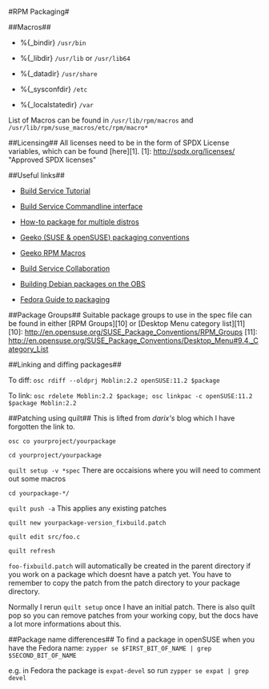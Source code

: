 #RPM Packaging#

##Macros##

* %{_bindir} `/usr/bin`

* %{_libdir} `/usr/lib` or `/usr/lib64`

* %{_datadir} `/usr/share`

* %{_sysconfdir} `/etc`

* %{_localstatedir} `/var`

List of Macros can be found in `/usr/lib/rpm/macros` and `/usr/lib/rpm/suse_macros/etc/rpm/macro*`

##Licensing##
All licenses need to be in the form of SPDX License variables, which can be found [here][1].
[1]: http://spdx.org/licenses/ "Approved SPDX licenses"

##Useful links##

* [Build Service Tutorial][2]

* [Build Service Commandline interface][3]

* [How-to package for multiple distros][4]

* [Geeko (SUSE & openSUSE) packaging conventions][5]

* [Geeko RPM Macros][6]

* [Build Service Collaboration][7]

* [Building Debian packages on the OBS][8]

* [Fedora Guide to packaging][9]

[2]: http://en.opensuse.org/Build_Service_Tutorial
[3]: http://www.opensuse.org/Build_Service/CLI
[4]: http://en.opensuse.org/Build_Service/cross_distribution_package_how_to
[5]: http://en.opensuse.org/Packaging/SUSE_Package_Conventions
[6]: http://en.opensuse.org/SUSE_Package_Conventions/RPM_Macros
[7]: http://en.opensuse.org/Build_Service/Collaboration
[8]: http://en.opensuse.org/Build_Service/Deb_builds
[9]: http://docs.fedoraproject.org/drafts/rpm-guide-en/

##Package Groups##
Suitable package groups to use in the spec file can be found in either [RPM Groups][10] or [Desktop Menu category list][11]
[10]: http://en.opensuse.org/SUSE_Package_Conventions/RPM_Groups
[11]: http://en.opensuse.org/SUSE_Package_Conventions/Desktop_Menu#9.4._Category_List

##Linking and diffing packages##

To diff: `osc rdiff --oldprj Moblin:2.2 openSUSE:11.2 $package`

To link: `osc rdelete Moblin:2.2 $package; osc linkpac -c openSUSE:11.2 $package Moblin:2.2`

##Patching using quilt##
This is lifted from _darix's_ blog which I have forgotten the link to.

`osc co yourproject/yourpackage`

`cd yourproject/yourpackage`

`quilt setup -v *spec` There are occaisions where you will need to comment out some macros

`cd yourpackage-*/`

`quilt push -a` This applies any existing patches

`quilt new yourpackage-version_fixbuild.patch`

`quilt edit src/foo.c`

`quilt refresh`

`foo-fixbuild.patch` will automatically be created in the parent directory if you work on a package which doesnt have a patch yet. You have to remember to
copy the patch from the patch directory to your package directory.

Normally I rerun `quilt setup` once I have an initial patch. There is also quilt pop so you can remove patches from your working copy, but the docs have a lot more informations about this.

##Package name differences##
To find a package in openSUSE when you have the Fedora name:
`zypper se $FIRST_BIT_OF_NAME | grep $SECOND_BIT_OF_NAME`

e.g. in Fedora the package is `expat-devel` so run `zypper se expat | grep devel`